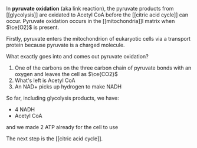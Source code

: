 In **pyruvate oxidation** (aka link reaction), the pyruvate products from [[glycolysis]] are oxidated to Acetyl CoA before the [[citric acid cycle]] can occur. Pyruvate oxidation occurs in the [[mitochondria]]l matrix when $\ce{O2}$ is present.

Firstly, pyruvate enters the mitochondrion of eukaryotic cells via a transport protein because pyruvate is a charged molecule. 

What exactly goes into and comes out pyruvate oxidation?

1. One of the carbons on the three carbon chain of pyruvate bonds with an oxygen and leaves the cell as $\ce{CO2}$
2. What's left is Acetyl CoA
3. An NAD+ picks up hydrogen to make NADH

So far, including glycolysis products, we have:

- 4 NADH
- Acetyl CoA

and we made 2 ATP already for the cell to use

The next step is the [[citric acid cycle]].